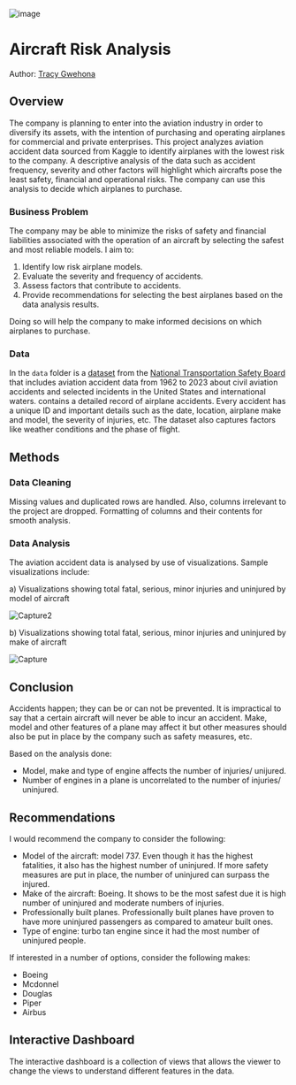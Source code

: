 ![image](https://github.com/user-attachments/assets/53fedee9-4f05-4963-b415-7b943f1e7ae0)

# Aircraft Risk Analysis 

Author: [Tracy Gwehona](tracy.gwehona@student.moringaschool.com)

## Overview

The company is planning to enter into the aviation industry in order to diversify its assets, with the intention of purchasing and operating airplanes for commercial and private enterprises. This project analyzes aviation accident data sourced from Kaggle to identify airplanes with the lowest risk to the company.
A descriptive analysis of the data such as accident frequency, severity and other factors will highlight which aircrafts pose the least safety, financial and operational risks.
The company can use this analysis to decide which airplanes to purchase.

### Business Problem

The company may be able to minimize the risks of safety and financial liabilities associated with the operation of an aircraft by selecting the safest and most reliable models.
I aim to:
1. Identify low risk airplane models.
2. Evaluate the severity and frequency of accidents.
3. Assess factors that contribute to accidents.
4. Provide recommendations for selecting the best airplanes based on the data analysis results.

Doing so will help the company to make informed decisions on which airplanes to purchase.

### Data

In the `data` folder is a [dataset](https://www.kaggle.com/datasets/khsamaha/aviation-accident-database-synopses) from the [National Transportation Safety Board](https://www.ntsb.gov/Pages/home.aspx) that includes aviation accident data from 1962 to 2023 about civil aviation accidents and selected incidents in the United States and international waters.  contains a detailed record of airplane accidents. Every accident has a unique ID and important details such as the date, location, airplane make and model, the severity of injuries, etc. The dataset also captures factors like weather conditions and the phase of flight.

## Methods
### Data Cleaning
Missing values and duplicated rows are handled. Also, columns irrelevant to the project are dropped. Formatting of columns and their contents for smooth analysis.

### Data Analysis
The aviation accident data is analysed by use of visualizations.
Sample visualizations include:

 a) Visualizations showing total fatal, serious, minor injuries and uninjured by model of aircraft
 
![Capture2](https://github.com/user-attachments/assets/796d80d5-fab5-4718-bad6-03cc6d3569b2)

 b) Visualizations showing total fatal, serious, minor injuries and uninjured by make of aircraft
 
![Capture](https://github.com/user-attachments/assets/7d46c77b-39b8-4e57-b5f9-95ae30c1f547)

## Conclusion

Accidents happen; they can be or can not be prevented. It is impractical to say that a certain aircraft will never be able to incur an accident. Make, model and other features of a plane may affect it but other measures should also be put in place by the company such as safety measures, etc.

Based on the analysis done:
- Model, make and type of engine affects the number of injuries/ unijured. 
- Number of engines in a plane is uncorrelated to the number of injuries/ uninjured.

## Recommendations

I would recommend the company to consider the following:
- Model of the aircraft: model 737. Even though it has the highest fatalities, it also has the highest number of uninjured. If more safety measures are put in place, the number of uninjured can surpass the injured.
- Make of the aircraft: Boeing. It shows to be the most safest due it is high number of uninjured and moderate numbers of injuries.
- Professionally built planes. Professionally built planes have proven to have more uninjured passengers as compared to amateur built ones.
- Type of engine: turbo tan engine since it had the most number of uninjured people.

If interested in a number of options, consider the following makes:
- Boeing 
- Mcdonnel 
- Douglas
- Piper
- Airbus

## Interactive Dashboard

The interactive dashboard is a collection of views that allows the viewer to change the views to understand different features in the data.


